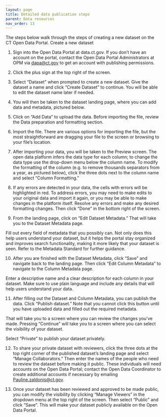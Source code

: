 ```yaml
---
layout: page
title: Detailed data publication steps
parent: Data resources
nav_order: 13
---
```


The steps below walk through the steps of creating a new dataset on the CT Open Data Portal. 
Create a new dataset
1.	Sign into the Open Data Portal at data.ct.gov. If you don’t have an account on the portal, contact the Open Data Portal Administrators at OPM via dapa@ct.gov to get an account with publishing permissions.
2.	Click the plus sign at the top right of the screen. 

3.	Select “Dataset” when prompted to create a new dataset. Give the dataset a name and click “Create Dataset” to continue. You will be able to edit the dataset name later if needed.

4.	 You will then be taken to the dataset landing page, where you can add data and metadata, pictured below.

 
5.	Click on “Add Data” to upload the data. Before importing the file, review the Data preparation and formatting section.

6.	Import the file. There are various options for importing the file, but the most straightforward are dragging your file to the screen or browsing to your file’s location. 
 

7.	After importing your data, you will be taken to the Preview screen. The open data platform infers the data type for each column; to change the data type use the drop-down menu below the column name. To modify the formatting of the column (e.g. to remove thousands separators from a year, as pictured below), click the three dots next to the column name and select “Column Formatting.”

 

8.	If any errors are detected in your data, the cells with errors will be highlighted in red. To address errors, you may need to make edits to your original data and import it again, or you may be able to make changes in the platform itself. Resolve any errors and make any desired formatting changes. Then click “Done” in the bottom right of the screen. 

 

9.	From the landing page, click on “Edit Dataset Metadata.” That will take you to the Dataset Metadata page. 

 

Fill out every field of metadata that you possibly can. Not only does this help users understand your dataset, but it helps the portal stay organized and improves search functionality, making it more likely that your dataset is seen. Refer to the Metadata Standard for further guidance. 


10.	After you are finished with the Dataset Metadata, click “Save” and navigate back to the landing page. Then click “Edit Column Metadata” to navigate to the Column Metadata page.

 
Enter a descriptive name and a clear description for each column in your dataset. Make sure to use plain language and include any details that will help users understand your data. 

11.	After filling out the Dataset and Column Metadata, you can publish the data. Click “Publish dataset.” Note that you cannot click this button until you have uploaded data and filled out the required metadata.

 

That will take you to a screen where you can review the changes you’ve made. Pressing “Continue” will take you to a screen where you can select the visibility of your dataset. 

 

Select “Private” to publish your dataset privately. 

12.	To share your private dataset with reviewers, click the three dots at the top right corner of the published dataset’s landing page and select “Manage Collaborators.” Then enter the names of the people who need to review the dataset before making it public. These individuals will need accounts on the Open Data Portal; contact the Open Data Coordinator to create additional accounts if necessary by emailing Pauline.zaldonis@ct.gov. 

 

 
13.	Once your dataset has been reviewed and approved to be made public, you can modify the visibility by clicking “Manage Viewers” in the dropdown menu at the top right of the screen. Then select “Public” and click “Save”. This will make your dataset publicly available on the Open Data Portal. 

